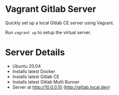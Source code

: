 # Vagrant Gitlab Server

Quickly set up a local Gitlab CE server using Vagrant.

Run `vagrant up` to setup the virtual server.

# Server Details

- Ubuntu 20.04
- Installs latest Docker
- Installs latest Gitlab CE
- Installs latest Gitlab Multi Runner
- Server at http://10.0.0.10 (http://gitlab.local.dev)